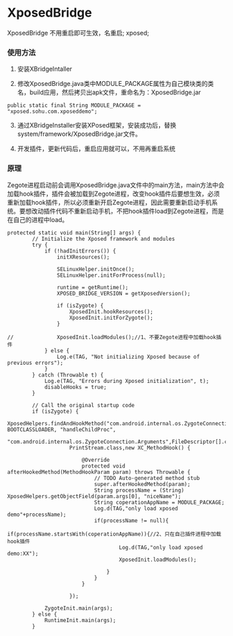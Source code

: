 # XposedBridge
XposedBridge 不用重启即可生效，名重启; xposed;
### 使用方法

1. 安装XBridgeIntaller

2. 修改XposedBridge.java类中MODULE_PACKAGE属性为自己模块类的类名，build应用，然后拷贝出apk文件，重命名为：XposedBridge.jar

`public static final String MODULE_PACKAGE = "xposed.sohu.com.xposeddemo";`

3. 通过XBridgeInstaller安装XPosed框架，安装成功后，替换system/framework/XposedBridge.jar文件。

4. 开发插件，更新代码后，重启应用就可以，不用再重启系统

### 原理
Zegote进程启动前会调用XposedBridge.java文件中的main方法，main方法中会加载hook插件，插件会被加载到Zegote进程，改变hook插件后要想生效，必须重新加载hook插件，所以必须重新开启Zegote进程，因此需要重新启动手机系统。要想改动插件代码不重新启动手机，不把hook插件load到Zegote进程，而是在自己的进程中load。
```
protected static void main(String[] args) {
		// Initialize the Xposed framework and modules
		try {
			if (!hadInitErrors()) {
				initXResources();

				SELinuxHelper.initOnce();
				SELinuxHelper.initForProcess(null);

				runtime = getRuntime();
				XPOSED_BRIDGE_VERSION = getXposedVersion();

				if (isZygote) {
					XposedInit.hookResources();
					XposedInit.initForZygote();
				}

//				XposedInit.loadModules();//1、不要Zegote进程中加载hook插件
			} else {
				Log.e(TAG, "Not initializing Xposed because of previous errors");
			}
		} catch (Throwable t) {
			Log.e(TAG, "Errors during Xposed initialization", t);
			disableHooks = true;
		}

		// Call the original startup code
		if (isZygote) {
			XposedHelpers.findAndHookMethod("com.android.internal.os.ZygoteConnection", BOOTCLASSLOADER, "handleChildProc",
					"com.android.internal.os.ZygoteConnection.Arguments",FileDescriptor[].class,FileDescriptor.class,
					PrintStream.class,new XC_MethodHook() {

						@Override
						protected void afterHookedMethod(MethodHookParam param) throws Throwable {
							// TODO Auto-generated method stub
							super.afterHookedMethod(param);
							String processName = (String) XposedHelpers.getObjectField(param.args[0], "niceName");
							String coperationAppName = MODULE_PACKAGE;
							Log.d(TAG,"only load xposed demo"+processName);
							if(processName != null){
								if(processName.startsWith(coperationAppName)){//2、只在自己插件进程中加载hook插件
									Log.d(TAG,"only load xposed demo:XX");
									XposedInit.loadModules();

								}
							}
						}

					});

			ZygoteInit.main(args);
		} else {
			RuntimeInit.main(args);
		}
```


